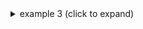 <details><summary>example 3 (click to expand)</summary>
  
  * Input
    * Hi
  
  ```text
  weee
    weee
  weee
  ```
  
  `note the newlines and indents - and the \ was added in front of ``` to escape the code-section (remove it for actual use)`
</details>
